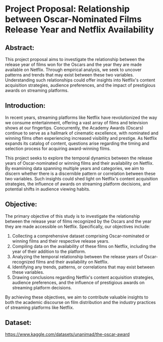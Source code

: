 # Project Proposal: Relationship between Oscar-Nominated Films Release Year and Netflix Availability

## Abstract:

This project proposal aims to investigate the relationship between the release year of films  won for the Oscars and the year they are made available on Netflix. Through empirical analysis, we seek to uncover patterns and trends that may exist between these two variables. Understanding such relationships could offer insights into Netflix's content acquisition strategies, audience preferences, and the impact of prestigious awards on streaming platforms.

## Introduction:

In recent years, streaming platforms like Netflix have revolutionized the way we consume entertainment, offering a vast array of films and television shows at our fingertips. Concurrently, the Academy Awards (Oscars) continue to serve as a hallmark of cinematic excellence, with nominated and winning films often experiencing increased visibility and prestige. As Netflix expands its catalog of content, questions arise regarding the timing and selection process for acquiring award-winning films.

This project seeks to explore the temporal dynamics between the release years of Oscar-nominated or winning films and their availability on Netflix. By examining data spanning multiple years and categories, we aim to discern whether there is a discernible pattern or correlation between these two variables. Such insights could shed light on Netflix's content acquisition strategies, the influence of awards on streaming platform decisions, and potential shifts in audience viewing habits.

## Objective:

The primary objective of this study is to investigate the relationship between the release year of films recognized by the Oscars and the year they are made accessible on Netflix. Specifically, our objectives include:

1. Collecting a comprehensive dataset comprising Oscar-nominated or winning films and their respective release years.
2. Compiling data on the availability of these films on Netflix, including the year of their addition to the platform.
3. Analyzing the temporal relationship between the release years of Oscar-recognized films and their availability on Netflix.
4. Identifying any trends, patterns, or correlations that may exist between these variables.
5. Drawing conclusions regarding Netflix's content acquisition strategies, audience preferences, and the influence of prestigious awards on streaming platform decisions.

By achieving these objectives, we aim to contribute valuable insights to both the academic discourse on film distribution and the industry practices of streaming platforms like Netflix.
## Dataset:
https://www.kaggle.com/datasets/unanimad/the-oscar-award

